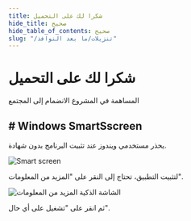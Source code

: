 ```yaml
---
title: شكرا لك على التحميل
hide_title: صحيح
hide_table_of_contents: صحيح
slug: "/تنزيلات/ما بعد النوافذ"
---
```


<div className="text-center margin-top--xl">

# شكرا لك على التحميل

<div className="row margin-bottom--lg padding--sm flex-center">
<Link className="button button--outline button--warning button--lg margin--sm" href="/contributing">
  المساهمة في المشروع
</Link>
<Link className="button button--outline button--info button--lg margin--sm" href="https://linwood.dev/matrix">
  الانضمام إلى المجتمع
</Link>

</div>

## # Windows SmartSscreen


يحذر مستخدمي ويندوز عند تثبيت البرنامج بدون شهادة.

![Smart screen](/img/smart-screen.png)

لتثبيت التطبيق، تحتاج إلى النقر على "المزيد من المعلومات".

![الشاشة الذكية المزيد من المعلومات](/img/smart-screen-more-info.png)

ثم انقر على "تشغيل على أي حال".

</div>
